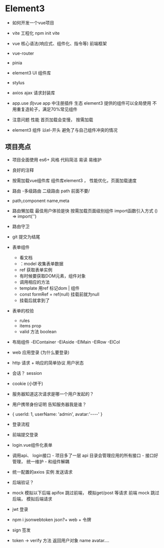 # Element3
- 如何开发一个vue项目
 - vite  工程化
   npm init vite
 - vue 核心语法(响应式、组件化、指令等)
  前端框架
 - vue-router
 - pinia
 - element3 UI 组件库
 - stylus
 - axios ajax 请求封装库
 

 - app.use
   向vue app 中注册插件 生态
   element3 提供的组件可以全局使用
   不用重复造轮子，满足70%常见组件

 - 注意问题 性能
   首页加载会变慢， 按需加载
  - element3 组件 以el-开头 
  避免了与自己组件冲突的情况

## 项目亮点
- 项目全面使用 es6+ 风格
  代码简洁 易读 易维护
- 良好的注释
- 按需加载vue组件库 组件库element3 ， 性能优化，页面加载速度
- 路由
 -多级路由
  二级路由 path 前面不要/
- path,component name,meta
- 路由懒加载
  最佳用户体验是快
  按需加载页面级别组件 import函数引入方式 () => import('')
- 路由守卫
- git 提交为结尾

- 表单组件
  - 看文档
  - ：model 收集表单数据
  - ref 获取表单实例
   - 有时候要获取DOM元素，组件对象
   - 调用相应的方法
   - template 用ref 标记dom | 组件
   - const formRef = ref(null) 挂载前就为null
   - 挂载后就拿到了
- 表单的校验
  - rules
  - items prop
  - valid 方法 boolean

- 布局组件
 -ElContainer
 -ElAside
 -ElMain
 -ElRow
 -ElCol

- web 应用登录 (为什么要登录)
 - http 请求 + 响应的简单协议 用户状态
 - 会话？ session
 - cookie (小饼干) 
 - 服务器知道这次请求是哪一个用户发起的？
 - 用户携带身份证明 告知服务器我是谁？
 - {
  userId: 1,
  userName: 'admin',
  avatar:'----'
 }

 - 登录流程
  - 前端提交登录
   - login.vue组件化表单
   - 调用api、 login接口
    - 项目多了一层 api 目录会管理应用的所有接口
    - 接口好管理， 统一维护
    - 和组件解耦
   - 统一配置的axios 实例 发送请求
- 后端验证？
 - mock 模拟以下后端
 apifox 跳过前端， 模拟get/post 等请求
 前端 mock 跳过后端， 模拟后端请求

 - jwt 登录
  - npm i jsonwebtoken   json?+ web + 令牌
  - sign 签发
  - token -> verify 方法 返回用户对象 name avatar....
 
